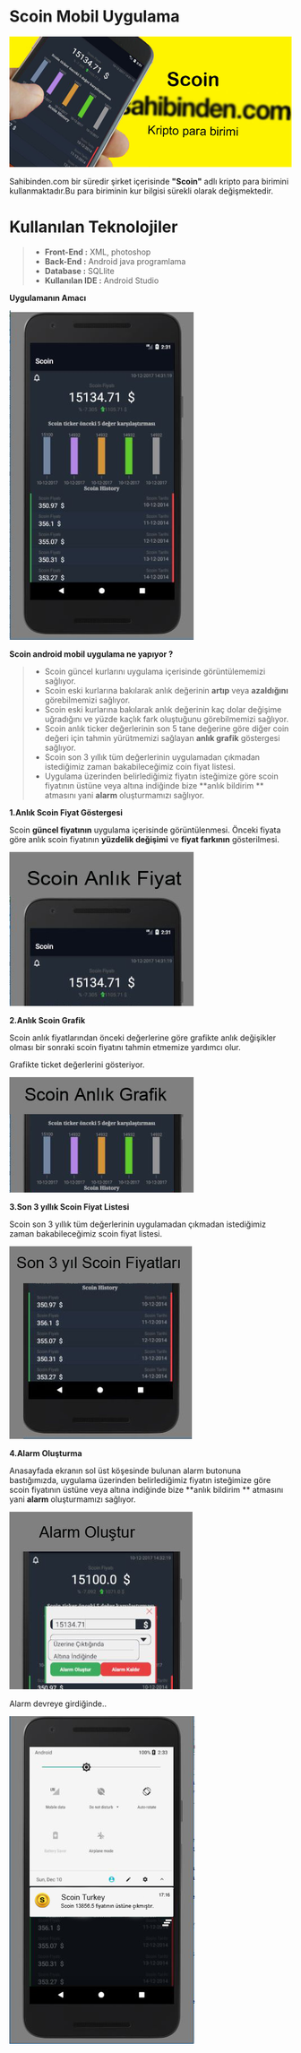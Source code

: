 # Scoin Mobil Uygulama
![](https://github.com/umut47/Scoin/blob/master/ScreenShot/afis.jpg)

Sahibinden.com bir süredir şirket içerisinde **"Scoin"** adlı kripto para birimini kullanmaktadır.Bu para biriminin kur bilgisi sürekli olarak değişmektedir.

# Kullanılan Teknolojiler
>- **Front-End :**  XML, photoshop
>- **Back-End :**  Android java programlama
>- **Database :** SQLlite
>-  **Kullanılan IDE :** Android Studio

 **Uygulamanın Amacı**
 
 ![](https://github.com/umut47/Scoin/blob/master/ScreenShot/anamenu.JPG)
 
**Scoin android mobil uygulama ne yapıyor ?**

>-  Scoin güncel kurlarını uygulama içerisinde görüntülememizi sağlıyor.
>- Scoin eski kurlarına bakılarak anlık değerinin **artıp** veya **azaldığını**  görebilmemizi sağlıyor.
>- Scoin eski kurlarına bakılarak anlık değerinin kaç dolar değişime uğradığını ve yüzde kaçlık fark oluştuğunu görebilmemizi sağlıyor.
>- Scoin anlık ticker değerlerinin son 5 tane değerine göre diğer coin değeri için tahmin yürütmemizi sağlayan **anlık grafik** göstergesi sağlıyor.
>- Scoin son 3 yıllık tüm değerlerinin uygulamadan çıkmadan istediğimiz zaman bakabileceğimiz coin fiyat listesi.
>- Uygulama üzerinden belirlediğimiz fiyatın isteğimize göre scoin fiyatının üstüne veya altına indiğinde bize **anlık bildirim ** atmasını yani **alarm** oluşturmamızı sağlıyor.


**1.Anlık Scoin Fiyat Göstergesi**

Scoin **güncel fiyatının** uygulama içerisinde görüntülenmesi.
Önceki fiyata göre anlık scoin fiyatının **yüzdelik değişimi** ve **fiyat farkının** gösterilmesi.

![](https://github.com/umut47/Scoin/blob/master/ScreenShot/fiyat.jpg)

**2.Anlık Scoin Grafik**

Scoin anlık fiyatlarından önceki değerlerine göre grafikte anlık değişikler olması bir sonraki scoin  fiyatını tahmin etmemize yardımcı olur.

Grafikte ticket değerlerini gösteriyor.

![](https://github.com/umut47/Scoin/blob/master/ScreenShot/grafik.jpg)

**3.Son 3 yıllık Scoin Fiyat Listesi**

Scoin son 3 yıllık tüm değerlerinin uygulamadan çıkmadan istediğimiz zaman bakabileceğimiz scoin fiyat listesi.

![](https://github.com/umut47/Scoin/blob/master/ScreenShot/3yil.jpg)

**4.Alarm Oluşturma**

Anasayfada ekranın sol üst köşesinde bulunan alarm butonuna bastığımızda, uygulama üzerinden belirlediğimiz fiyatın isteğimize göre scoin fiyatının üstüne veya altına indiğinde bize **anlık bildirim ** atmasını yani **alarm** oluşturmamızı sağlıyor.

![](https://github.com/umut47/Scoin/blob/master/ScreenShot/alarmOlustur.jpg)


Alarm devreye girdiğinde..

![](https://github.com/umut47/Scoin/blob/master/ScreenShot/bildirim.png)
